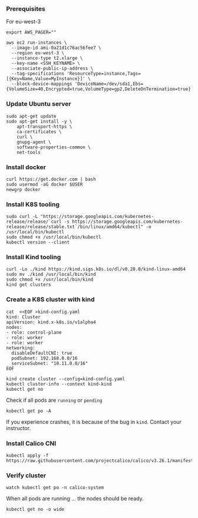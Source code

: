 ### Prerequisites
For eu-west-3
```
export AWS_PAGER=""

aws ec2 run-instances \
  --image-id ami-0a21d1c76ac56fee7 \
  --region eu-west-3 \
  --instance-type t2.xlarge \
  --key-name <SSH_KEYNAME> \
  --associate-public-ip-address \
  --tag-specifications 'ResourceType=instance,Tags=[{Key=Name,Value=MyInstance}]' \
  --block-device-mappings 'DeviceName=/dev/sda1,Ebs={VolumeSize=40,Encrypted=true,VolumeType=gp2,DeleteOnTermination=true}'
```

### Update Ubuntu server 
```
sudo apt-get update
sudo apt-get install -y \
    apt-transport-https \
    ca-certificates \
    curl \
    gnupg-agent \
    software-properties-common \
    net-tools
```
### Install docker
```
curl https://get.docker.com | bash
sudo usermod -aG docker $USER
newgrp docker
```
### Install K8S tooling
```
sudo curl -L "https://storage.googleapis.com/kubernetes-release/release/`curl -s https://storage.googleapis.com/kubernetes-release/release/stable.txt`/bin/linux/amd64/kubectl" -o /usr/local/bin/kubectl
sudo chmod +x /usr/local/bin/kubectl
kubectl version --client
```
### Install Kind tooling
```
curl -Lo ./kind https://kind.sigs.k8s.io/dl/v0.20.0/kind-linux-amd64
sudo mv ./kind /usr/local/bin/kind
sudo chmod +x /usr/local/bin/kind
kind get clusters
```

### Create a K8S cluster with kind
```
cat  <<EOF >kind-config.yaml 
kind: Cluster
apiVersion: kind.x-k8s.io/v1alpha4
nodes:
- role: control-plane
- role: worker
- role: worker
networking:
  disableDefaultCNI: true
  podSubnet: 192.168.0.0/16
  serviceSubnet: "10.11.0.0/16"
EOF
```
```
kind create cluster --config=kind-config.yaml
kubectl cluster-info --context kind-kind
kubectl get no
```
Check if all pods are `running` or `pending`
```
kubectl get po -A
```
If you experience crashes, it is because of the bug in `kind`. Contact your instructor.

### Install Calico CNI
```
kubectl apply -f  https://raw.githubusercontent.com/projectcalico/calico/v3.26.1/manifests/calico.yaml
```

### Verify cluster 
```
watch kubectl get po -n calico-system
```
When all pods are running ... the nodes should be ready.
```
kubectl get no -o wide
```
  
